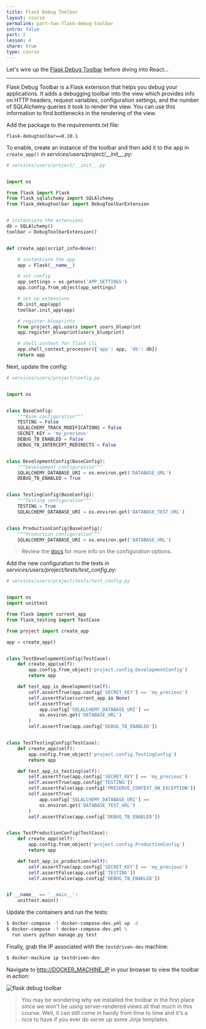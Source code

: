 ```yaml
---
title: Flask Debug Toolbar
layout: course
permalink: part-two-flask-debug-toolbar
intro: false
part: 2
lesson: 4
share: true
type: course
---
```


Let's wire up the [Flask Debug Toolbar](https://flask-debugtoolbar.readthedocs.io) before diving into React...

---

Flask Debug Toolbar is a Flask extension that helps you debug your applications. It adds a debugging toolbar into the view which provides info on HTTP headers, request variables, configuration settings, and the number of SQLAlchemy queries it took to render the view. You can use this information to find bottlenecks in the rendering of the view.

Add the package to the *requirements.txt* file:

```
flask-debugtoolbar==0.10.1
```

To enable, create an instance of the toolbar and then add it to the app in `create_app()` in *services/users/project/\_\_init\_\_.py*:

```python
# services/users/project/__init__.py


import os

from flask import Flask
from flask_sqlalchemy import SQLAlchemy
from flask_debugtoolbar import DebugToolbarExtension


# instantiate the extensions
db = SQLAlchemy()
toolbar = DebugToolbarExtension()


def create_app(script_info=None):

    # instantiate the app
    app = Flask(__name__)

    # set config
    app_settings = os.getenv('APP_SETTINGS')
    app.config.from_object(app_settings)

    # set up extensions
    db.init_app(app)
    toolbar.init_app(app)

    # register blueprints
    from project.api.users import users_blueprint
    app.register_blueprint(users_blueprint)

    # shell context for flask cli
    app.shell_context_processor({'app': app, 'db': db})
    return app
```

Next, update the config:

```python
# services/users/project/config.py


import os


class BaseConfig:
    """Base configuration"""
    TESTING = False
    SQLALCHEMY_TRACK_MODIFICATIONS = False
    SECRET_KEY = 'my_precious'
    DEBUG_TB_ENABLED = False
    DEBUG_TB_INTERCEPT_REDIRECTS = False


class DevelopmentConfig(BaseConfig):
    """Development configuration"""
    SQLALCHEMY_DATABASE_URI = os.environ.get('DATABASE_URL')
    DEBUG_TB_ENABLED = True


class TestingConfig(BaseConfig):
    """Testing configuration"""
    TESTING = True
    SQLALCHEMY_DATABASE_URI = os.environ.get('DATABASE_TEST_URL')


class ProductionConfig(BaseConfig):
    """Production configuration"""
    SQLALCHEMY_DATABASE_URI = os.environ.get('DATABASE_URL')
```

> Review the [docs](https://flask-debugtoolbar.readthedocs.io/en/latest/#configuration) for more info on the configuration options.

Add the new configuration to the tests in *services/users/project/tests/test_config.py*:

```python
# services/users/project/tests/test_config.py


import os
import unittest

from flask import current_app
from flask_testing import TestCase

from project import create_app

app = create_app()


class TestDevelopmentConfig(TestCase):
    def create_app(self):
        app.config.from_object('project.config.DevelopmentConfig')
        return app

    def test_app_is_development(self):
        self.assertTrue(app.config['SECRET_KEY'] == 'my_precious')
        self.assertFalse(current_app is None)
        self.assertTrue(
            app.config['SQLALCHEMY_DATABASE_URI'] ==
            os.environ.get('DATABASE_URL')
        )
        self.assertTrue(app.config['DEBUG_TB_ENABLED'])


class TestTestingConfig(TestCase):
    def create_app(self):
        app.config.from_object('project.config.TestingConfig')
        return app

    def test_app_is_testing(self):
        self.assertTrue(app.config['SECRET_KEY'] == 'my_precious')
        self.assertTrue(app.config['TESTING'])
        self.assertFalse(app.config['PRESERVE_CONTEXT_ON_EXCEPTION'])
        self.assertTrue(
            app.config['SQLALCHEMY_DATABASE_URI'] ==
            os.environ.get('DATABASE_TEST_URL')
        )
        self.assertFalse(app.config['DEBUG_TB_ENABLED'])


class TestProductionConfig(TestCase):
    def create_app(self):
        app.config.from_object('project.config.ProductionConfig')
        return app

    def test_app_is_production(self):
        self.assertTrue(app.config['SECRET_KEY'] == 'my_precious')
        self.assertFalse(app.config['TESTING'])
        self.assertFalse(app.config['DEBUG_TB_ENABLED'])


if __name__ == '__main__':
    unittest.main()
```

Update the containers and run the tests:

```sh
$ docker-compose -f docker-compose-dev.yml up -d
$ docker-compose -f docker-compose-dev.yml \
  run users python manage.py test
```

Finally, grab the IP associated with the `testdriven-dev` machine:

```sh
$ docker-machine ip testdriven-dev
```

Navigate to [http://DOCKER_MACHINE_IP](http://DOCKER_MACHINE_IP) in your browser to view the toolbar in action:

<div style="text-align:left;">
  <img src="/assets/img/course/01_flask-debug-toolbar.png" style="max-width: 100%; border:0; box-shadow: none;" alt="flask debug toolbar">
</div>

> You may be wondering why we installed the toolbar in the first place since we won't be using server-rendered views all that much in this course. Well, it can still come in handy from time to time and it's a nice to have if you ever do serve up some Jinja templates.
